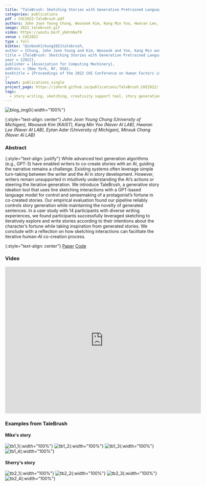 ```yaml
---
title: "TaleBrush: Sketching Stories with Generative Pretrained Language Models"
categories: publications
pdf : CHI2022-TaleBrush.pdf
authors: John Joon Young Chung, Wooseok Kim, Kang Min Yoo, Hwaran Lee, Eytan Adar, Minsuk Chang
image: 2022_talebrush.gif
video: https://youtu.be/F_y6drm6af8 
venue : CHI2022
type : full
bibtex: "@inbook{chung2021talebrush,
author = {Chung, John Joon Young and Kim, Wooseok and Yoo, Kang Min and Lee, Hwaran and Adar, Eytan and Chang, Minsuk},
title = {TaleBrush: Sketching Stories with Generative Pretrained Language Models},
year = {2022},
publisher = {Association for Computing Machinery},
address = {New York, NY, USA},
booktitle = {Proceedings of the 2022 CHI Conference on Human Factors in Computing Systems}
}"
layout: publications_single
project_page: https://johnr0.github.io/publications/TaleBrush_CHI2022/
tags:
  - story writing, sketching, creativity support tool, story generation, controlled generation
---
```

![blog_img0](https://johnr0.github.io/assets/image/research/2022_talebrush.gif){:width="100%"}

{:style="text-align: center"}
*John Joon Young Chung (University of Michigan), Wooseok Kim (KAIST), Kang Min Yoo (Naver AI LAB), Hwaran Lee (Naver AI LAB), Eytan Adar (University of Michigan), Minsuk Chang (Naver AI LAB)*


### Abstract
{:style="text-align: justify"}
While advanced text generation algorithms (e.g., GPT-3) have enabled writers to co-create stories with an AI, guiding the narrative remains a challenge. Existing systems often leverage simple turn-taking between the writer and the AI in story development. However, writers remain unsupported in intuitively understanding the AI’s actions or steering the iterative generation. We introduce TaleBrush, a generative story ideation tool that uses line sketching interactions with a GPT-based language model for control and sensemaking of a protagonist’s fortune in co-created stories. Our empirical evaluation found our pipeline reliably controls story generation while maintaining the novelty of generated sentences. In a user study with 14 participants with diverse writing experiences, we found participants successfully leveraged sketching to iteratively explore and write stories according to their intentions about the character’s fortune while taking inspiration from generated stories. We conclude with a reflection on how sketching interactions can facilitate the iterative human-AI co-creation process.

{:style="text-align: center"}
[Paper](https://johnr0.github.io/assets/publications/CHI2022-TaleBrush.pdf)    [Code](http://github.com/naver-ai/talebrush)


### Video
<iframe
    width="640"
    height="480"
    src="https://www.youtube.com/embed/F_y6drm6af8"
    frameborder="0"
    allow="autoplay; encrypted-media"
    allowfullscreen
>
</iframe>


### Examples from TaleBrush

#### Mike's story

![tb1_1](https://johnr0.github.io/assets/image/research/blog/2022_talebrush/tb1_1.png){:width="100%"}
![tb1_2](https://johnr0.github.io/assets/image/research/blog/2022_talebrush/tb1_2.png){:width="100%"}
![tb1_3](https://johnr0.github.io/assets/image/research/blog/2022_talebrush/tb1_3.png){:width="100%"}
![tb1_4](https://johnr0.github.io/assets/image/research/blog/2022_talebrush/tb1_4.png){:width="100%"}

#### Sherry's story

![tb2_1](https://johnr0.github.io/assets/image/research/blog/2022_talebrush/tb2_1.png){:width="100%"}
![tb2_2](https://johnr0.github.io/assets/image/research/blog/2022_talebrush/tb2_2.png){:width="100%"}
![tb2_3](https://johnr0.github.io/assets/image/research/blog/2022_talebrush/tb2_3.png){:width="100%"}
![tb2_4](https://johnr0.github.io/assets/image/research/blog/2022_talebrush/tb2_4.png){:width="100%"}
